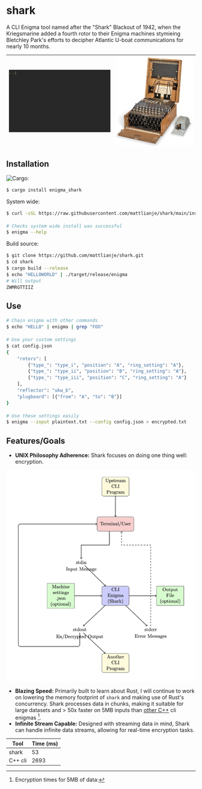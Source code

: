 # shark

A CLI Enigma tool named after the "Shark" Blackout of 1942, when the Kriegsmarine added a fourth rotor to their Enigma machines 
stymieing Bletchley Park's efforts to decipher Atlantic U-boat communications for nearly 10 months.

| ![shark on unix](img/bp-readme.gif) | ![four rotor Enigma](img/4-rotor-enigma.jpeg) |
|:---:|:---:|

## Installation
![Cargo](https://crates.io/crates/enigma_shark):
```bash
$ cargo install enigma_shark
```
System wide:
```bash
$ curl -sSL https://raw.githubusercontent.com/mattlianje/shark/main/install.sh | bash

# Checks system wide install was successful 
$ enigma --help
```
Build source:
```bash
$ git clone https://github.com/mattlianje/shark.git
$ cd shark
$ cargo build --release
$ echo "HELLOWORLD" | ./target/release/enigma
# Will output
ZWMRGTTIIZ
```

## Use
```bash
# Chain enigma with other commands
$ echo "HELLO" | enigma | grep "FOO"

# Use your custom settings
$ cat config.json
{
    "rotors": [
        {"type_": "type_i", "position": "A", "ring_setting": "A"},
        {"type_": "type_ii", "position": "B", "ring_setting": "A"},
        {"type_": "type_iii", "position": "C", "ring_setting": "A"}
    ],
    "reflector": "ukw_b",
    "plugboard": [{"from": "A", "to": "B"}]
}

# Use these settings easily
$ enigma --input plaintext.txt --config config.json > encrypted.txt
```
## Features/Goals
- **UNIX Philosophy Adherence:** Shark focuses on doing one thing well: encryption.

![UNIX philosophy](img/enigma-pipes-diagram.png)
- **Blazing Speed:** Primarily built to learn about Rust, I will continue to work on lowering the memory footprint of `shark` and making use of Rust's concurrency. Shark processes data in chunks, making it suitable for large datasets and > 50x faster on 5MB inputs than [other C++](benches/bench.sh) cli enigmas [^1].
- **Infinite Stream Capable:** Designed with streaming data in mind, Shark can handle infinite data streams, allowing for real-time encryption tasks.

[^1]: Encryption times for 5MB of data:

| Tool    | Time (ms) |
|---------|-----------|
| shark   | 53        |
| C++ cli | 2693      |
